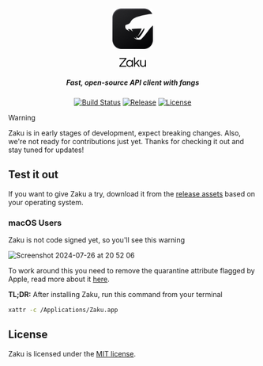 <br>

<p align="center">
    <img width="82px" src="./assets/zaku-icon.png" alt="Zaku Icon">
</p>

<p align="center">
  <a href="https://zaku.app" target="_blank">
    <picture>
      <source media="(prefers-color-scheme: dark)" srcset="./assets/zaku-dark.svg">
      <source media="(prefers-color-scheme: light)" srcset="./assets/zaku-light.svg">
      <img alt="Zaku" src="./assets/zaku-light.svg" height="19px" style="max-width: 100%;">
    </picture>
  </a>
</p>

<h5 align="center">Fast, open-source API client with fangs</h5>

<p align="center">
    <a href="https://github.com/buildzaku/zaku/actions/workflows/release.yml" target="_blank"><img alt="Build Status" src="https://img.shields.io/github/actions/workflow/status/buildzaku/zaku/release.yml?style=flat&logo=github&labelColor=%2324292e" /></a>
    <a href="https://github.com/buildzaku/zaku/releases/latest" target="_blank"><img alt="Release" src="https://img.shields.io/github/v/release/buildzaku/zaku?sort=semver&style=flat&labelColor=%2324292e"></a>
    <a href="https://github.com/buildzaku/zaku/blob/main/LICENSE.md" target="_blank"><img alt="License" src="https://img.shields.io/github/license/buildzaku/zaku?style=flat&labelColor=%2324292e&color=%2354d024"></a>
</p>

> [!WARNING]
> Zaku is in early stages of development, expect breaking changes.
> Also, we're not ready for contributions just yet.
> Thanks for checking it out and stay tuned for updates!

## Test it out

If you want to give Zaku a try, download it from the [release assets](https://github.com/buildzaku/zaku/releases/latest) based on your operating system.

### macOS Users

Zaku is not code signed yet, so you'll see this warning

![Screenshot 2024-07-26 at 20 52 06](https://github.com/user-attachments/assets/b8da8f66-6fa1-4cb2-bec4-71e75a98402a)

To work around this you need to remove the quarantine attribute flagged by Apple, read more about it [here](https://discussions.apple.com/thread/253714860).

<b>TL;DR:</b> After installing Zaku, run this command from your terminal

```sh
xattr -c /Applications/Zaku.app
```

## License

Zaku is licensed under the [MIT license](https://github.com/buildzaku/zaku/blob/main/LICENSE.md).

